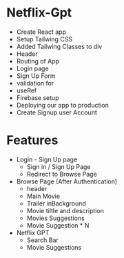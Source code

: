 # Netflix-Gpt

- Create React app
- Setup Tailwing CSS
- Added Tailwing Classes to div
- Header
- Routing of App
- Login page
- Sign Up Form
- validation for
- useRef
- Firebase setup
- Deploying our app to production
- Create Signup user Account

# Features

- Login - Sign Up page
  - Sign in / Sign Up Page
  - Redirect to Browse Page
- Browse Page (After Authentication)
  - header
  - Main Movie
  - Trailer inBackground
  - Movie tiltle and description
  - Movies Suggestions
  - Movie Suggestion \* N
- Netflix GPT
  - Search Bar
  - Movie Suggestions
